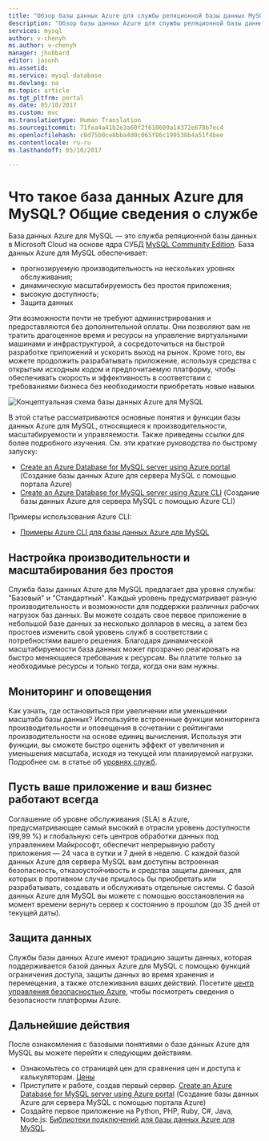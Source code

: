 ```yaml
---
title: "Обзор базы данных Azure для службы реляционной базы данных MySQL | Документация Майкрософт"
description: "Обзор базы данных Azure для службы реляционной базы данных MySQL."
services: mysql
author: v-chenyh
ms.author: v-chenyh
manager: jhubbard
editor: jasonh
ms.assetid: 
ms.service: mysql-database
ms.devlang: na
ms.topic: article
ms.tgt_pltfrm: portal
ms.date: 05/10/2017
ms.custom: mvc
ms.translationtype: Human Translation
ms.sourcegitcommit: 71fea4a41b2e3a60f2f610609a14372e678b7ec4
ms.openlocfilehash: c8d75b0ce8bba4d0c065f86c199538b4a51f4bee
ms.contentlocale: ru-ru
ms.lasthandoff: 05/10/2017

---
```



# <a name="what-is-azure-database-for-mysql-service-introduction"></a>Что такое база данных Azure для MySQL? Общие сведения о службе
База данных Azure для MySQL — это служба реляционной базы данных в Microsoft Cloud на основе ядра СУБД [MySQL Community Edition](https://www.mysql.com/products/community/).  База данных Azure для MySQL обеспечивает:

- прогнозируемую производительность на нескольких уровнях обслуживания;
- динамическую масштабируемость без простоя приложения;
- высокую доступность;
- Защита данных

Эти возможности почти не требуют администрирования и предоставляются без дополнительной оплаты. Они позволяют вам не тратить драгоценное время и ресурсы на управление виртуальными машинами и инфраструктурой, а сосредоточиться на быстрой разработке приложений и ускорить выход на рынок. Кроме того, вы можете продолжить разрабатывать приложение, используя средства с открытым исходным кодом и предпочитаемую платформу, чтобы обеспечивать скорость и эффективность в соответствии с требованиями бизнеса без необходимости приобретать новые навыки.

![Концептуальная схема базы данных Azure для MySQL](media/overview/1-azure-db-for-mysql-conceptual-diagram.png)

В этой статье рассматриваются основные понятия и функции базы данных Azure для MySQL, относящиеся к производительности, масштабируемости и управляемости. Также приведены ссылки для более подробного изучения. См. эти краткие руководства по быстрому запуску:
- [Create an Azure Database for MySQL server using Azure portal](quickstart-create-mysql-server-database-using-azure-portal.md) (Создание базы данных Azure для сервера MySQL с помощью портала Azure)
- [Create an Azure Database for MySQL server using Azure CLI](quickstart-create-mysql-server-database-using-azure-cli.md) (Создание базы данных Azure для сервера MySQL с помощью Azure CLI)

Примеры использования Azure CLI:
- [Примеры Azure CLI для базы данных Azure для MySQL](sample-scripts-azure-cli.md)

## <a name="adjust-performance-and-scale-without-downtime"></a>Настройка производительности и масштабирования без простоя
Служба базы данных Azure для MySQL предлагает два уровня службы: "Базовый" и "Стандартный". Каждый уровень предусматривает разную производительность и возможности для поддержки различных рабочих нагрузок баз данных. Вы можете создать свое первое приложение в небольшой базе данных за несколько долларов в месяц, а затем без простоев изменить свой уровень служб в соответствии с потребностями вашего решения. Благодаря динамической масштабируемости база данных может прозрачно реагировать на быстро меняющиеся требования к ресурсам. Вы платите только за необходимые ресурсы и только тогда, когда они вам нужны.

## <a name="monitoring-and-alerting"></a>Мониторинг и оповещения
Как узнать, где остановиться при увеличении или уменьшении масштаба базы данных? Используйте встроенные функции мониторинга производительности и оповещения в сочетании с рейтингами производительности на основе единиц вычисления. Используя эти функции, вы сможете быстро оценить эффект от увеличения и уменьшения масштаба, исходя из текущей или планируемой нагрузки. Подробнее см. в статье об [уровнях служб](concepts-service-tiers.md).

## <a name="keep-your-app-and-business-running"></a>Пусть ваше приложение и ваш бизнес работают всегда
Соглашение об уровне обслуживания (SLA) в Azure, предусматривающее самый высокий в отрасли уровень доступности (99,99 %) и глобальную сеть центров обработки данных под управлением Майкрософт, обеспечит непрерывную работу приложения — 24 часа в сутки и 7 дней в неделю. С каждой базой данных Azure для сервера MySQL вам доступны встроенная безопасность, отказоустойчивость и средства защиты данных, для которых в противном случае пришлось бы приобретать или разрабатывать, создавать и обслуживать отдельные системы. С базой данных Azure для MySQL вы можете с помощью восстановления на момент времени вернуть сервер к состоянию в прошлом (до 35 дней от текущей даты).

## <a name="secure-your-data"></a>Защита данных
Службы базы данных Azure имеют традицию защиты данных, которая поддерживается базой данных Azure для MySQL с помощью функций ограничения доступа, защиты данных во время хранения и перемещения, а также отслеживания ваших действий. Посетите [центр управления безопасностью Azure](https://www.microsoft.com/en-us/TrustCenter/Security/default.aspx), чтобы посмотреть сведения о безопасности платформы Azure.

## <a name="next-steps"></a>Дальнейшие действия
После ознакомления с базовыми понятиями о базе данных Azure для MySQL вы можете перейти к следующим действиям.
- Ознакомьтесь со страницей цен для сравнения цен и доступа к калькуляторам. [Цены](https://azure.microsoft.com/pricing/details/mysql/)
- Приступите к работе, создав первый сервер. [Create an Azure Database for MySQL server using Azure portal](quickstart-create-mysql-server-database-using-azure-portal.md) (Создание базы данных Azure для сервера MySQL с помощью портала Azure)
- Создайте первое приложение на Python, PHP, Ruby, C\#, Java, Node.js: [Библиотеки подключений для базы данных Azure для MySQL](concepts-connection-libraries.md).


